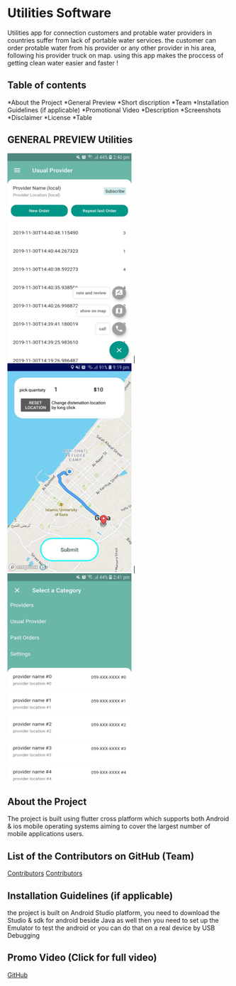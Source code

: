 # Utilities Software 

Utilities app for connection customers and protable water providers in countries suffer from lack of portable water services.
the customer can order protable water from his provider or any other provider in his area, following his provider truck on map.
using this app makes the proccess of getting clean water easier and faster !


## Table of contents
*About the Project
*General Preview
*Short discription
*Team
*Installation Guidelines (if applicable)
*Promotional Video
*Description
*Screenshots
*Disclaimer
*License
*Table

## GENERAL PREVIEW Utilities 
<img src="/4a5c2c0a-d44a-490b-b4f2-0ade1f7da362.jfif" width="280" height="470" /> | <img src="/4a099a1b-765a-46d4-ab2d-c3150d3838a9.jfif" width="280" height="470" float="100" /> | <img src="/1be7acac-9723-44e5-ab77-449689d0bb88.jfif" width="280" height="470" /> 
 


## About the Project
The project is built using flutter cross platform which supports both Android & ios mobile operating systems
aiming to cover the largest number of mobile applications users.



## List of the Contributors on GitHub (Team)
[Contributors](https://github.com/byshy)
[Contributors](https://github.com/mohammadeslim22)

## Installation Guidelines (if applicable)
the project is built on Android Studio platform, you need to download the Studio & sdk for android beside Java as well
then you need to set up the Emulator to test the android or you can do that on a real device by USB Debugging 



## Promo Video (Click for full video)
[GitHub](http://github.com)

